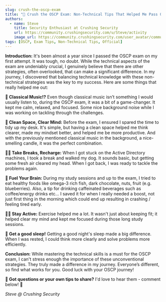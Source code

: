 ```yaml
---
slug: crush-the-oscp-exam
title: "🧠 Crush the OSCP Exam: Non-Technical Tips That Helped Me Pass OSCP on 1st Try"
authors:
  - name: Steve
    title: Security Enthusiast at Crushing Security
    url: https://community.crushingsecurity.com/u/Steve/activity
    image_url: https://community.crushingsecurity.com/user_avatar/community.crushingsecurity.com/steve/144/15_2.png
tags: [OSCP, Exam Tips, Non-Technical Tips, Official]
---
```


**Introduction:** It's been almost a year since I passed the OSCP exam on my first attempt. It was tough, no doubt. While the technical aspects of the exam are undeniably crucial, I genuinely believe that there are other strategies, often overlooked, that can make a significant difference. In my journey, I discovered that balancing technical knowledge with these non-technical strategies was the key to my success. Here are some things that really helped me out:

**🎵 Classical Music!?** Even though classical music isn’t something I would usually listen to, during the OSCP exam, it was a bit of a game-changer. It kept me calm, relaxed, and focused. Some nice background noise while I was working on tackling through the challenges.

**🧹 Clean Space, Clear Mind:** Before the exam, I ensured I spared the time to tidy up my desk. It's simple, but having a clean space helped me think clearer, made my mindset better, and helped me be more productive. And with the previously mentioned classical music in the background, a nice-smelling candle, it was the perfect combination.

**🚶‍♂️ Take Breaks, Recharge:** When I got stuck on the Active Directory machines, I took a break and walked my dog. It sounds basic, but getting some fresh air cleared my head. When I got back, I was ready to tackle the problems again.

**🍣 Fuel Your Brain:** During my study sessions and up to the exam, I tried to eat healthy foods like omega-3 rich fish, dark chocolate, nuts, fruit (e.g. blueberries). Also, a tip for drinking caffeinated beverages such as coffee/energy drinks etc… I saved it for when I really needed a boost, not just first thing in the morning which could end up resulting in crashing / feeling tired early.

**🏋️‍♂️ Stay Active:** Exercise helped me a lot. It wasn't just about keeping fit; it helped clear my mind and kept me focused during those long study sessions.

**🌙 Get a good sleep!** Getting a good night's sleep made a big difference. When I was rested, I could think more clearly and solve problems more efficiently.

**Conclusion:** While mastering the technical skills is a must for the OSCP exam, I can't stress enough the importance of these unconventional strategies. They truly made a difference in my journey. Everyone’s different, so find what works for you. Good luck with your OSCP journey!

**🤔 Got questions or your own tips to share?** I'd love to hear them - comment below! 💬

_Steve @ Crushing Security_
